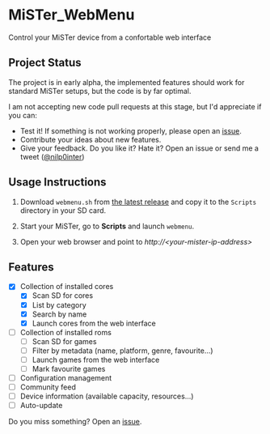 # MiSTer_WebMenu

Control your MiSTer device from a confortable web interface

## Project Status

The project is in early alpha, the implemented features should work for standard MiSTer setups, but the code is by far optimal.

I am not accepting new code pull requests at this stage, but I'd appreciate if you can:

- Test it!  If something is not working properly, please open an [issue](https://github.com/nilp0inter/MiSTer_WebMenu/issues).
- Contribute your ideas about new features.
- Give your feedback. Do you like it? Hate it? Open an issue or send me a tweet ([@nilp0inter](https://twitter.com/nilp0inter))

## Usage Instructions

1. Download `webmenu.sh` from [the latest release](https://github.com/nilp0inter/MiSTer_WebMenu/releases/latest) and copy it to the `Scripts` directory in your SD card.

2. Start your MiSTer, go to **Scripts** and launch `webmenu`.

3. Open your web browser and point to *http://\<your-mister-ip-address\>*

## Features

- [x] Collection of installed cores
  - [x] Scan SD for cores
  - [x] List by category
  - [x] Search by name
  - [x] Launch cores from the web interface
- [ ] Collection of installed roms
  - [ ] Scan SD for games
  - [ ] Filter by metadata (name, platform, genre, favourite...)
  - [ ] Launch games from the web interface
  - [ ] Mark favourite games
- [ ] Configuration management
- [ ] Community feed
- [ ] Device information (available capacity, resources...)
- [ ] Auto-update

Do you miss something? Open an [issue](https://github.com/nilp0inter/MiSTer_WebMenu/issues).

